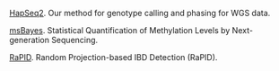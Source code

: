 
[HapSeq2](https://github.com/ZhiGroup/HapSeq2). Our method for genotype calling and phasing for WGS data. 

[msBayes](https://github.com/ZhiGroup/msBayes). Statistical Quantification of Methylation Levels by Next-generation Sequencing.
 
[RaPID](http://genome.ucf.edu/RaPID/). Random Projection-based IBD Detection (RaPID).
 

